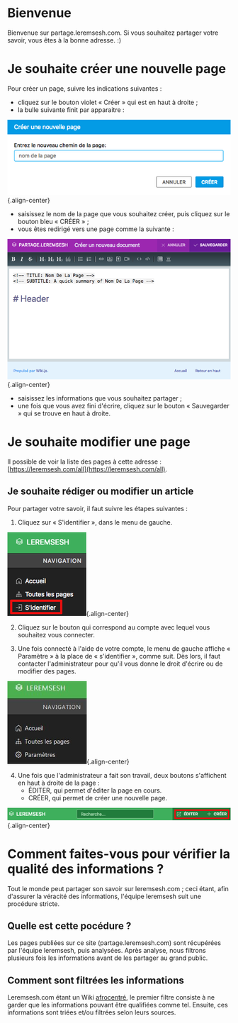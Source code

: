 <!-- TITLE: Page d'acceuil -->
<!-- SUBTITLE: Quelques explications avant de démarrer -->

# Bienvenue
Bienvenue sur partage.leremsesh.com. Si vous souhaitez partager votre savoir, vous êtes à la bonne adresse. :)
# Je souhaite créer une nouvelle page
Pour créer un page, suivre les indications suivantes :
* cliquez sur le bouton violet « Créer » qui est en haut à droite ;
* la bulle suivante finit par apparaitre :

![Creer Page](/uploads/interface-web-leremsesh/creer-page.png "Creer Page"){.align-center}

* saisissez le nom de la page que vous souhaitez créer, puis cliquez sur le bouton bleu « CRÉER » ;
* vous êtes redirigé vers une page comme la suivante :

![Creer Un Nouveau Document](/uploads/interface-web-leremsesh/creer-un-nouveau-document.png "Creer Un Nouveau Document"){.align-center}

* saisissez les informations que vous souhaitez partager ;
* une fois que vous avez fini d'écrire, cliquez sur le bouton « Sauvegarder » qui se trouve en haut à droite.

# Je souhaite modifier une page
Il possible de voir la liste des pages à cette adresse : [https://leremsesh.com/all](https://leremsesh.com/all).

## Je souhaite rédiger ou modifier un article
Pour partager votre savoir, il faut suivre les étapes suivantes :

1. Cliquez sur « S'identifier », dans le menu de gauche.

![Identification](/uploads/interface-web-leremsesh/identification.png "Identification"){.align-center}

2. Cliquez sur le bouton qui correspond au compte avec lequel vous souhaitez vous connecter.

3. Une fois connecté à l'aide de votre compte, le menu de gauche affiche « Paramètre » à la place de « s'identifier », comme suit. Dès lors, il faut contacter l'administrateur pour qu'il vous donne le droit d'écrire ou de modifier des pages.

![Capture](/uploads/interface-web-leremsesh/capture.jpg "Capture"){.align-center}

4. Une fois que l'administrateur a fait son travail, deux boutons s'affichent en haut à droite de la page :
	* ÉDITER, qui permet d'éditer la page en cours.
	* CRÉER, qui permet de créer une nouvelle page.

![Editer Et Creer](/uploads/interface-web-leremsesh/editer-et-creer.png "Editer Et Creer"){.align-center}

# Comment faites-vous pour vérifier la qualité des informations ?
Tout le monde peut partager son savoir sur leremsesh.com ; ceci étant, afin d'assurer la véracité des informations, l'équipe leremsesh suit une procédure stricte.

## Quelle est cette pocédure ?
Les pages publiées sur ce site (partage.leremsesh.com) sont récupérées par l'équipe leremsesh, puis analysées.
Après analyse, nous filtrons plusieurs fois les informations avant de les partager au grand public.

## Comment sont filtrées les informations
Leremsesh.com étant un Wiki [afrocentré](http://leremsesh.com/ideologie/afrocentricite), le premier filtre consiste à ne garder que les informations pouvant être qualifiées comme tel.
Ensuite, ces informations sont triées et/ou filtrées selon leurs sources.